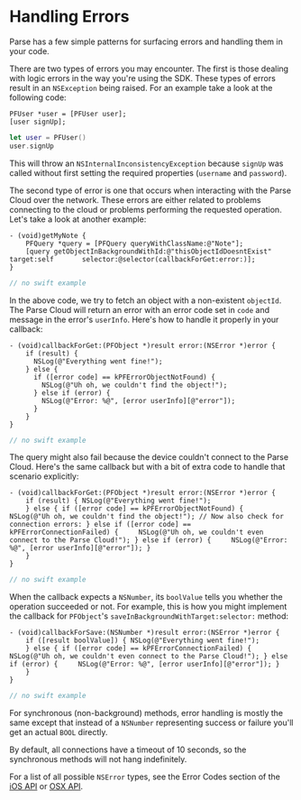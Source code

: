 # Handling Errors

Parse has a few simple patterns for surfacing errors and handling them in your code.

There are two types of errors you may encounter. The first is those dealing with logic errors in the way you're using the SDK. These types of errors result in an `NSException` being raised. For an example take a look at the following code:

```objc
PFUser *user = [PFUser user];
[user signUp];
```
```swift
let user = PFUser()
user.signUp
```

This will throw an `NSInternalInconsistencyException` because `signUp` was called without first setting the required properties (`username` and `password`).

The second type of error is one that occurs when interacting with the Parse Cloud over the network. These errors are either related to problems connecting to the cloud or problems performing the requested operation. Let's take a look at another example:

```objc
- (void)getMyNote {
    PFQuery *query = [PFQuery queryWithClassName:@"Note"];
    [query getObjectInBackgroundWithId:@"thisObjectIdDoesntExist" target:self       selector:@selector(callbackForGet:error:)];
}
```
```swift
// no swift example
```

In the above code, we try to fetch an object with a non-existent `objectId`. The Parse Cloud will return an error with an error code set in `code` and message in the error's `userInfo`. Here's how to handle it properly in your callback:

```objc
- (void)callbackForGet:(PFObject *)result error:(NSError *)error {
    if (result) { 
      NSLog(@"Everything went fine!");
    } else { 
      if ([error code] == kPFErrorObjectNotFound) {     
        NSLog(@"Uh oh, we couldn't find the object!"); 
      } else if (error) {     
        NSLog(@"Error: %@", [error userInfo][@"error"]); 
      }
    }
}
```
```swift
// no swift example
```

The query might also fail because the device couldn't connect to the Parse Cloud. Here's the same callback but with a bit of extra code to handle that scenario explicitly:

```objc
- (void)callbackForGet:(PFObject *)result error:(NSError *)error {
    if (result) { NSLog(@"Everything went fine!");
    } else { if ([error code] == kPFErrorObjectNotFound) {     NSLog(@"Uh oh, we couldn't find the object!"); // Now also check for connection errors: } else if ([error code] == kPFErrorConnectionFailed) {     NSLog(@"Uh oh, we couldn't even connect to the Parse Cloud!"); } else if (error) {     NSLog(@"Error: %@", [error userInfo][@"error"]); }
    }
}
```
```swift
// no swift example
```

When the callback expects a `NSNumber`, its `boolValue` tells you whether the operation succeeded or not. For example, this is how you might implement the callback for `PFObject`'s `saveInBackgroundWithTarget:selector:` method:

```objc
- (void)callbackForSave:(NSNumber *)result error:(NSError *)error {
    if ([result boolValue]) { NSLog(@"Everything went fine!");
    } else { if ([error code] == kPFErrorConnectionFailed) {     NSLog(@"Uh oh, we couldn't even connect to the Parse Cloud!"); } else if (error) {     NSLog(@"Error: %@", [error userInfo][@"error"]); }
    }
}
```
```swift
// no swift example
```

For synchronous (non-background) methods, error handling is mostly the same except that instead of a `NSNumber` representing success or failure you'll get an actual `BOOL` directly.

By default, all connections have a timeout of 10 seconds, so the synchronous methods will not hang indefinitely.

For a list of all possible `NSError` types, see the Error Codes section of the [iOS API](/docs/ios) or [OSX API](/docs/osx).

